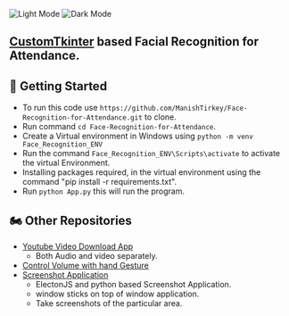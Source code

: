 ![Light Mode](https://github.com/ManishTirkey/Face-Recognition-for-Attendance-/blob/main/public/Project%20ScreenShots/Screenshot%20(67).png)
![Dark Mode](https://github.com/ManishTirkey/Face-Recognition-for-Attendance-/blob/main/public/Project%20ScreenShots/Screenshot%20(66).png) 


## [CustomTkinter](https://customtkinter.tomschimansky.com/documentation/) based Facial Recognition for Attendance.
## :seedling: Getting Started

+ To run this code use `https://github.com/ManishTirkey/Face-Recognition-for-Attendance.git` to clone.
+ Run command `cd Face-Recognition-for-Attendance`.
+ Create a Virtual environment in Windows using `python -m venv Face_Recognition_ENV`
+ Run the command `Face_Recognition_ENV\Scripts\activate` to activate the virtual Environment.
+ Installing packages required, in the virtual environment using the command "pip install -r requirements.txt".
+ Run `python App.py` this will run the program.

## :motorcycle: Other Repositories
- [Youtube Video Download App](https://github.com/ManishTirkey/Download_youtube_Videos)
  - Both Audio and video separately.
- [Control Volume with hand Gesture](https://github.com/ManishTirkey/Volume_control_opencv)
- [Screenshot Application](https://github.com/ManishTirkey/ScreenShot)
  - ElectonJS and python based Screenshot Application.
  - window sticks on top of window application.
  - Take screenshots of the particular area.
